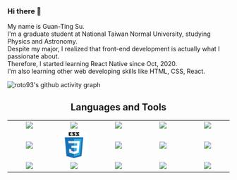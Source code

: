 ### Hi there 👋

My name is Guan-Ting Su.<br>
I'm a graduate student at National Taiwan Normal University, studying Physics and Astronomy.<br>
Despite my major, I realized that front-end development is actually what I passionate about.<br>
Therefore, I started learning React Native since Oct, 2020.<br>
I'm also learning other web developing skills like HTML, CSS, React.


![roto93's github activity graph](https://activity-graph.herokuapp.com/graph?username=roto93&theme=github)

<h2 align='center'><b>Languages and Tools</b></h2>

<table align='center' width="100">
<tr>
    <!--   React-Native   -->
    <td align='center' width="180">
        <img src="https://i.imgur.com/fVmELOJ.png" width="180">
    </td>
    <!--   React   -->
    <td align='center' width="180">
        <img src="https://www.vectorlogo.zone/logos/reactjs/reactjs-ar21.svg">
    </td>
    <!--  Node.js -->
    <td align='center' width="180">
        <img src="https://www.vectorlogo.zone/logos/nodejs/nodejs-ar21.svg">
    </td>
    <!--   Python   -->
    <td align='center'  width="180">
        <img src="https://github.com/abranhe/programming-languages-logos/blob/master/src/python/python_128x128.png" width="50">
    </td>
    <!--   Firebase   -->
    <td align='center'  width="180">
        <img src="https://www.vectorlogo.zone/logos/firebase/firebase-ar21.svg" width="150">
    </td>
</tr>
<tr>
    <!--   HTML   -->
    <td align='center'>
        <img src="https://www.vectorlogo.zone/logos/w3_html5/w3_html5-ar21.svg">
    </td>
    <!--   CSS   -->
    <td align='center'>
        <img src="https://raw.githubusercontent.com/devicons/devicon/0d6c64dbbf311879f7d563bfc3ccf559f9ed111c/icons/css3/css3-original-wordmark.svg" width="60">
    </td>
     <!--   Javascript   -->
    <td align='center'>
        <img src="https://github.com/abranhe/programming-languages-logos/blob/master/src/javascript/javascript.svg" width="50">
    </td>
    <!--   Git   -->
    <td align='center'>
        <img src="https://github.com/detain/svg-logos/blob/master/svg/git.svg" width="90">
    </td>
    <!--   VSCode   -->
    <td align='center'>
        <img src="https://github.com/bestofjs/bestofjs-webui/blob/master/public/logos/vscode.svg" width="50">
    </td>
</tr>
<tr>
    <!--   Flask   -->
    <td align='center'>
        <img src="https://svg2raster.fileformat.info/vlz.jsp?svg=%2Flogos%2Fpocoo_flask%2Fpocoo_flask-ar21.svg" width="70">
    </td>
    <!--   PostgreSQL   -->
    <td align='center'>
        <img src="https://www.vectorlogo.zone/logos/postgresql/postgresql-icon.svg" width="60">
    </td>
     <!--   Heroku   -->
    <td align='center'>
        <img src="https://www.vectorlogo.zone/logos/heroku/heroku-ar21.svg" width="120">
    </td>
    <!--   Expo   -->
    <td align='center'>
        <img src="https://www.vectorlogo.zone/logos/expoio/expoio-ar21.svg" width="120">
    </td>
    <!--   Figma   -->
    <td align='center'>
        <img src="https://www.vectorlogo.zone/logos/figma/figma-icon.svg" width="50">
    </td>    
</tr>
</table>


<!--
**roto93/roto93** is a ✨ _special_ ✨ repository because its `README.md` (this file) appears on your GitHub profile.

Here are some ideas to get you started:

- 🔭 I’m currently working on ...
- 🌱 I’m currently learning ...
- 👯 I’m looking to collaborate on ...
- 🤔 I’m looking for help with ...
- 💬 Ask me about ...
- 📫 How to reach me: ...
- 😄 Pronouns: ...
- ⚡ Fun fact: ...
-->
